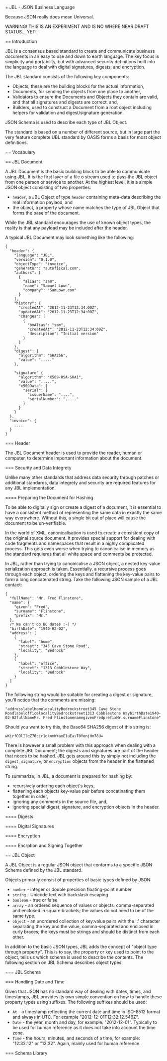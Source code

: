 = JBL - JSON Business Language

Because JSON really does mean Universal.

WARNING! THIS IS AN EXPERIMENT AND IS NO WHERE NEAR DRAFT STATUS... YET!

== Introduction

JBL is a consensus based standard to create and communicate business documents in an easy to use and down to earth language. The key focus is simplicity and portability, but with advanced security definitions built into the language to deal with digital signatures, digests, and encryption.

The JBL standard consists of the following key components:

 * Objects, these are the building blocks for the actual information,
 * Documents, for sending the objects from one place to another,
 * Validators to ensure the Documents and Objects they contain are valid, and that all signatures and digests are correct, and,
 * Builders, used to construct a Document from a root object including helpers for validation and digest/signature generation.

JSON Schema is used to describe each type of JBL Object.

The standard is based on a number of different source, but in large part the very feature complete UBL standard by OASIS forms a basis for most object definitions.

== Vocabulary




== JBL Document

A JBL Document is the basic building block to be able to communicate using JBL. It is the first layer of a file o stream used to pass the JBL object from one person or service to another. At the highest level, it is a simple JSON object consisting of two properties:

 * `header`, a JBL Object of type `header` containing meta-data describing the real information paylaod, and
 * the object, a property whose name matches the type of JBL Object that forms the base of the document.

While the JBL standard encourages the use of known object types, the reality is that any payload may be included after the header.

A typical JBL Document may look something like the following:

    {
      "header": {
        "language": "JBL",
        "version": "0.1.0",
        "objectType": "invoice",
        "generator": "autofiscal.com",
        "authors": [
          {
            "alias": "sam",
            "name": "Samuel Lown",
            "company": "SamLown.com"
          }
        ],
        "history": {
          "createdAt": "2012-11-23T12:34:00Z",
          "updatedAt": "2012-11-23T12:34:00Z",
          "changes": [
            {
              "byAlias": "sam",
              "createdAt": "2012-11-23T12:34:00Z",
              "description": "Initial version"
            }
          ]
        },
        "digest": {
          "algorithm": "SHA256",
          "value": "....."
        },

        "signature" {
          "algorithm": "X509-RSA-SHA1",
          "value": ".....",
          "x509Data": {
            "serial": {
              "issuerName": "....",
              "serialNumber": "....."
            }
          }
        }
      },
      "invoice": {
        ....
      }
    }

=== Header

The JBL Document header is used to provide the reader, human or computer, to determine important information about the document.


=== Security and Data Integrety

Unlike many other standards that address data security through patches or additional standards, data integrety and security are required features for any JBL implementation.

==== Preparing the Document for Hashing

To be able to digitally sign or create a digest of a document, it is essential to have a consistent method of representing the same data in exactly the same way everywhere. Without this, a single bit out of place will cause the document to be un-verifiable.

In the world of XML, canonicalisation is used to create a consistent copy of the original source document. It provides special support for dealing with code fragments and namespaces that result in a highly complicated process. This gets even worse when trying to canonicalise in memory as the standard requieres that all white space and comments be protected.

In JBL, rather than trying to canonicalise a JSON object, a nested key-value serialization approach is taken. Essentially, a recursive process goes through each object, ordering the keys and flattening the key-value pairs to form a long concatenated string. Take the following JSON sample of a JBL contact:

    {
      "fullName": "Mr. Fred Flinstone",
      "name": {
        "given": "Fred",
        "surname": "Flinstone",
        "prefix": "Mr."
      },
      /* We can't do BC dates :-) */
      "birthDate": "1940-02-02",
      "address": [
        {
          "label": "home",
          "street": "345 Cave Stone Road",
          "locality": "Bedrock"
        },
        {
          "label": "office",
          "street": "1313 Cobblestone Way",
          "locality": "Bedrock"
        }
      ]
    }

The following string would be suitable for creating a digest or signature, you'll notice that the comments are missing:

    "addresslabelhomelocalityBedrockstreet345 Cave Stone RoadlabelofficelocalityBedrockstreet1313 Cobblestone WaybirthDate1940-02-02fullNameMr. Fred FlinstonenamegivenFredprefixMr.surnameFlinstone"

Should you want to try this, the Base64 SHA256 digest of this string is:

    wKirfO9lIlqZ70cLr1oknmW+axE1uEasT0YonjHm78U=

There is however a small problem with this approach when dealing with a complete JBL Document; the digests and signatures are part of the header that needs to be hashed. JBL gets around this by simply not including the `digest`, `signature`, or `encryption` objects from the header in the flattened string.

To summarize, in JBL, a document is prepared for hashing by:

 * recursively ordering each object's keys,
 * flattening each objects key-value pair before concatinating them together in order,
 * ignoring any comments in the source file, and,
 * ignoring special digest, signature, and encryption objects in the header.


==== Digests


==== Digital Signatures


==== Encryption



==== Encrption and Signing Together



== JBL Object

A JBL Object is a regular JSON object that conforms to a specific JSON Schema defined by the JBL standard.

Objects primarily consist of properties of basic types defined by JSON:

 * `number` - integer or double precision floating-point number
 * `string` - Unicode text with backslash escaping
 * `boolean` - true or false
 * `array` - an ordered sequence of values or objects, comma-separated and enclosed in square brackets; the values do not need to be of the same type.
 * `object` - an unordered collection of key:value pairs with the ':' character separating the key and the value, comma-separated and enclosed in curly braces; the keys must be strings and should be distinct from each other.

In addition to the basic JSON types, JBL adds the concept of "object type through property". This is to say, the property or key used to point to the object, tells us which schema is used to describe the contents. The following section on JBL Schema describes object types.


=== JBL Schema





=== Handling Date and Time

Given that JSON has no standard way of dealing with dates, times, and timestamps, JBL provides its own simple convention on how to handle these property types using suffixes. The following suffixes should be used:

 * `At` - a timestamp reflecting the current date and time in ISO-8512 format and always in UTC. For example "2012-12-01T12:32:12.546Z".
 * `Date` - the year, month and day, for example: "2012-12-01". Typically to be used for human reference as it does not take into account the time zone.
 * `Time` - the hours, minutes, and seconds of a time, for example: "12:32:12" or "12:32". Again, mainly used for human reference.


=== Schema Library
